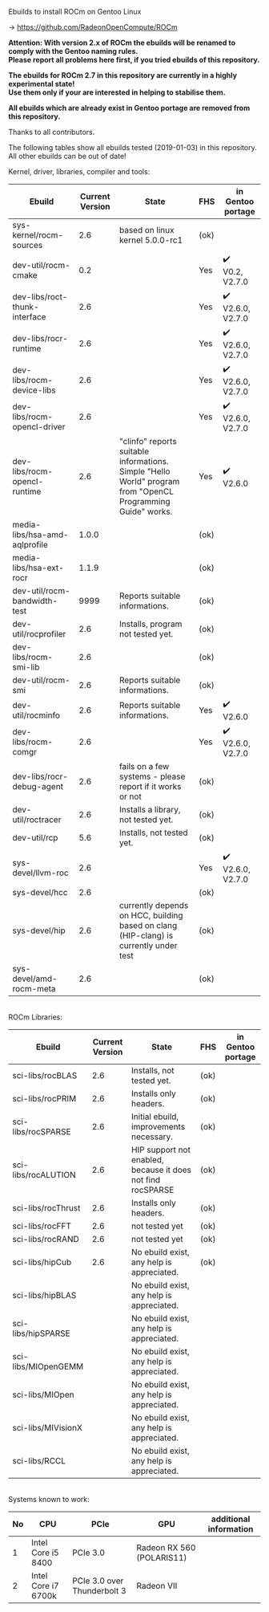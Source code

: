 Ebuilds to install ROCm on Gentoo Linux

-> https://github.com/RadeonOpenCompute/ROCm

**Attention: With version 2.x of ROCm the ebuilds will be renamed to comply with the Gentoo naming rules.**<br>
**Please report all problems here first, if you tried ebuilds of this repository.**

**The ebuilds for ROCm 2.7 in this repository are currently in a highly experimental state!**<br>
**Use them only if your are interested in helping to stabilise them.**

**All ebuilds which are already exist in Gentoo portage are removed from this repository.**

Thanks to all contributors.

The following tables show all ebuilds tested (2019-01-03) in this repository. <br>
All other ebuilds can be out of date!

Kernel, driver, libraries, compiler and tools:

|Ebuild|Current Version|State| FHS | in Gentoo portage| 
|---|---|---|---|---|
|sys-kernel/rocm-sources| 2.6 | based on linux kernel 5.0.0-rc1 | (ok) |  |
|dev-util/rocm-cmake| 0.2 | | Yes | :heavy_check_mark:<br> V0.2, V2.7.0 |
|dev-libs/roct-thunk-interface| 2.6 |  | Yes | :heavy_check_mark:<br> V2.6.0, V2.7.0 |
|dev-libs/rocr-runtime| 2.6 | | Yes | :heavy_check_mark:<br> V2.6.0, V2.7.0 |
|dev-libs/rocm-device-libs | 2.6 | | Yes | :heavy_check_mark:<br> V2.6.0, V2.7.0 |
|dev-libs/rocm-opencl-driver | 2.6 | | Yes | :heavy_check_mark:<br> V2.6.0, V2.7.0 |
|dev-libs/rocm-opencl-runtime| 2.6 | "clinfo" reports suitable informations.<br> Simple "Hello World" program from "OpenCL Programming Guide" works. | Yes | :heavy_check_mark:<br> V2.6.0 |
|media-libs/hsa-amd-aqlprofile| 1.0.0 | | (ok) | |
|media-libs/hsa-ext-rocr| 1.1.9 | | (ok) | |
|dev-util/rocm-bandwidth-test| 9999 | Reports suitable informations. | (ok) |  |
|dev-util/rocprofiler| 2.6 | Installs, program not tested yet. | (ok) | |
|dev-libs/rocm-smi-lib| 2.6 |  | (ok) | |
|dev-util/rocm-smi| 2.6 | Reports suitable informations. | (ok) | |
|dev-util/rocminfo| 2.6 | Reports suitable informations. | Yes | :heavy_check_mark:<br> V2.6.0 |
|dev-libs/rocm-comgr| 2.6 | | Yes | :heavy_check_mark:<br> V2.6.0, V2.7.0 | 
|dev-libs/rocr-debug-agent | 2.6 | fails on a few systems - please report if it works or not | (ok) | |
|dev-util/roctracer| 2.6 | Installs a library, not tested yet. | (ok) | |
|dev-util/rcp| 5.6 | Installs, not tested yet.  | (ok) | |
|sys-devel/llvm-roc | 2.6 | | Yes |:heavy_check_mark:<br> V2.6.0, V2.7.0 | |
|sys-devel/hcc| 2.6 |  | (ok) | |
|sys-devel/hip| 2.6 | currently depends on HCC, building based on clang (HIP-clang) is currently under test | (ok) | |
|sys-devel/amd-rocm-meta| 2.6 | | (ok) | |

<br>
ROCm Libraries:

|Ebuild|Current Version|State|FHS|in Gentoo portage|
|---|---|---|---|---|
|sci-libs/rocBLAS| 2.6 | Installs, not tested yet. | (ok) | |
|sci-libs/rocPRIM| 2.6 | Installs only headers. | (ok) | |
|sci-libs/rocSPARSE| 2.6 | Initial ebuild, improvements necessary. | (ok) | |
|sci-libs/rocALUTION| 2.6 | HIP support not enabled, because it does not find rocSPARSE | (ok) | |
|sci-libs/rocThrust| 2.6 | Installs only headers. | (ok) | |
|sci-libs/rocFFT| 2.6 | not tested yet | (ok) | |
|sci-libs/rocRAND| 2.6 | not tested yet | (ok) |  |
|sci-libs/hipCub | 2.6 | No ebuild exist, any help is appreciated. | (ok)| |
|sci-libs/hipBLAS | | No ebuild exist, any help is appreciated. | | |
|sci-libs/hipSPARSE | | No ebuild exist, any help is appreciated. | | |
|sci-libs/MIOpenGEMM | | No ebuild exist, any help is appreciated.| | |
|sci-libs/MIOpen | | No ebuild exist, any help is appreciated. | | |
|sci-libs/MIVisionX | | No ebuild exist, any help is appreciated. | | |
|sci-libs/RCCL | | No ebuild exist, any help is appreciated. | | |

<br>
Systems known to work:

| No | CPU | PCIe |  GPU | additional information |
|---|---|---|---|---|
| 1 | Intel Core i5 8400 | PCIe 3.0 | Radeon RX 560 (POLARIS11) | |
| 2 | Intel Core i7 6700k | PCIe 3.0 over Thunderbolt 3 | Radeon VII | |
